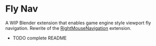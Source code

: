 # Fly Nav

A WIP Blender extension that enables game engine style viewport fly navigation. Rewrite of the [RightMouseNavigation](https://github.com/SpectralVectors/RightMouseNavigation) extension.

- TODO complete README
